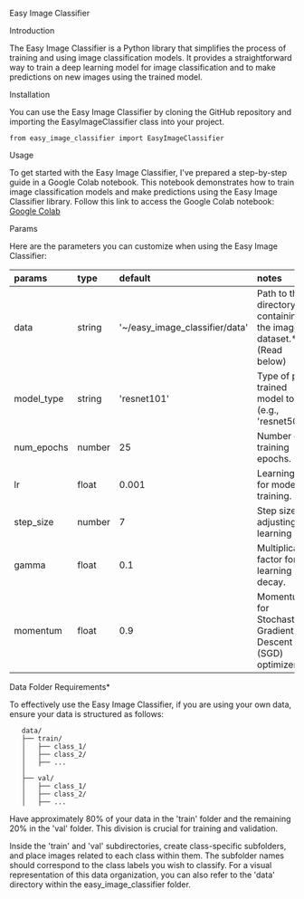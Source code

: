 Easy Image Classifier

Introduction

The Easy Image Classifier is a Python library that simplifies the process of training and using image classification models. It provides a straightforward way to train a deep learning model for image classification and to make predictions on new images using the trained model. 

Installation

You can use the Easy Image Classifier by cloning the GitHub repository and importing the EasyImageClassifier class into your project.

```
from easy_image_classifier import EasyImageClassifier
```

Usage

To get started with the Easy Image Classifier, I've prepared a step-by-step guide in a Google Colab notebook. This notebook demonstrates how to train image classification models and make predictions using the Easy Image Classifier library. Follow this link to access the Google Colab notebook: [Google Colab](https://colab.research.google.com/drive/1e7R_e-sF01YC2-h4elJvUpqANEoXTlJb)

Params

Here are the parameters you can customize when using the Easy Image Classifier:

| params     | type       | default   | notes                                      |
| :------------- | :---------- | :--------- | :------------------------------------------ |
| data          | string       | '~/easy_image_classifier/data' | Path to the directory containing the image dataset.* (Read below) |
| model_type    | string        | 'resnet101' | Type of pre-trained model to use (e.g., 'resnet50'). |
| num_epochs    | number      | 25        | Number of training epochs.                |
| lr            | float      | 0.001     | Learning rate for model training.         |
| step_size     | number        | 7         | Step size for adjusting learning rate.     |
| gamma         | float      | 0.1       | Multiplicative factor for learning rate decay. |
| momentum      | float      | 0.9       | Momentum for Stochastic Gradient Descent (SGD) optimizer. |

Data Folder Requirements*

To effectively use the Easy Image Classifier, if you are using your own data, ensure your data is structured as follows:

```
   data/
   ├── train/
   │   ├── class_1/
   │   ├── class_2/
   │   ├── ...
   │   
   ├── val/
   │   ├── class_1/
   │   ├── class_2/
   │   ├── ...
```

Have approximately 80% of your data in the 'train' folder and the remaining 20% in the 'val' folder. This division is crucial for training and validation.

Inside the 'train' and 'val' subdirectories, create class-specific subfolders, and place images related to each class within them. The subfolder names should correspond to the class labels you wish to classify. For a visual representation of this data organization, you can also refer to the 'data' directory within the easy_image_classifier folder.